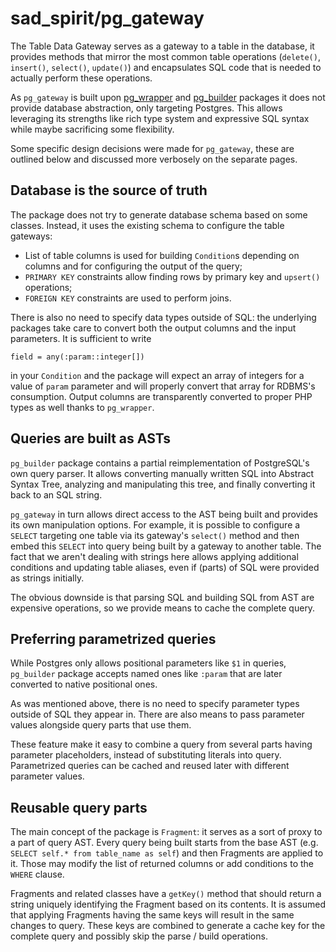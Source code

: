 # sad_spirit/pg_gateway

The Table Data Gateway serves as a gateway to a table in the database, it provides methods that mirror the most common
table operations (`delete()`, `insert()`, `select()`, `update()`) and encapsulates SQL code that is needed to actually
perform these operations.

As `pg_gateway` is built upon [pg_wrapper](https://github.com/sad-spirit/pg-wrapper) 
and [pg_builder](https://github.com/sad-spirit/pg-builder) packages it does not provide database abstraction,
only targeting Postgres. This allows leveraging its strengths like rich type system and expressive SQL syntax while
maybe sacrificing some flexibility.

Some specific design decisions were made for `pg_gateway`, these are outlined below and discussed more verbosely
on the separate pages.

## Database is the source of truth

The package does not try to generate database schema based on some classes. Instead, it uses the existing schema 
to configure the table gateways:
 * List of table columns is used for building `Condition`s depending on columns and for configuring the output of the query;
 * `PRIMARY KEY` constraints allow finding rows by primary key and `upsert()` operations;
 * `FOREIGN KEY` constraints are used to perform joins.

There is also no need to specify data types outside of SQL: the underlying packages take care to convert
both the output columns and the input parameters. It is sufficient to write
```
field = any(:param::integer[]) 
```
in your `Condition` and the package will expect an array of integers for a value of `param` parameter
and will properly convert that array for RDBMS's consumption. Output columns are transparently converted to proper PHP types
as well thanks to `pg_wrapper`.

## Queries are built as ASTs

`pg_builder` package contains a partial reimplementation of PostgreSQL's own query parser. It allows converting
manually written SQL into Abstract Syntax Tree, analyzing and manipulating this tree, 
and finally converting it back to an SQL string.

`pg_gateway` in turn allows direct access to the AST being built and provides its own manipulation options. 
For example, it is possible to configure a `SELECT` targeting one table via its gateway's `select()` method
and then embed this `SELECT` into query being built by a gateway to another table. The fact that we aren't dealing 
with strings here allows applying additional conditions and updating table aliases, even if (parts) of SQL
were provided as strings initially.

The obvious downside is that parsing SQL and building SQL from AST are expensive operations, so we provide means
to cache the complete query.

## Preferring parametrized queries

While Postgres only allows positional parameters like `$1` in queries, `pg_builder` package accepts named
ones like `:param` that are later converted to native positional ones.

As was mentioned above, there is no need to specify parameter types outside of SQL they appear in. 
There are also means to pass parameter values alongside query parts that use them.

These feature make it easy to combine a query from several parts having parameter placeholders, instead of
substituting literals into query. Parametrized queries can be cached and reused later with different parameter values.

## Reusable query parts

The main concept of the package is `Fragment`: it serves as a sort of proxy to a part of query AST.
Every query being built starts from the base AST (e.g. `SELECT self.* from table_name as self`) and then
Fragments are applied to it. Those may modify the list of returned columns or add conditions to the `WHERE` clause.

Fragments and related classes have a `getKey()` method that should return a string uniquely identifying the Fragment
based on its contents. It is assumed that applying Fragments having the same keys will result in the same changes
to query. These keys are combined to generate a cache key for the complete query and possibly skip
the parse / build operations.
